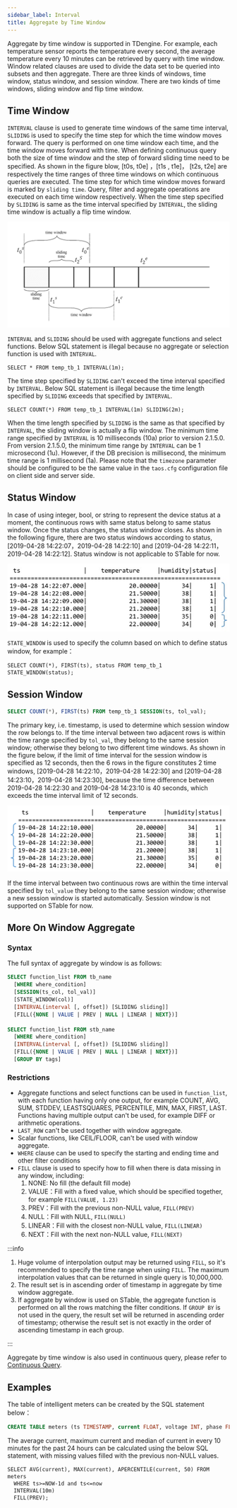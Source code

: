 ```yaml
---
sidebar_label: Interval
title: Aggregate by Time Window
---
```


Aggregate by time window is supported in TDengine. For example, each temperature sensor reports the temperature every second, the average temperature every 10 minutes can be retrieved by query with time window.
Window related clauses are used to divide the data set to be queried into subsets and then aggregate. There are three kinds of windows, time window, status window, and session window. There are two kinds of time windows, sliding window and flip time window.

## Time Window

`INTERVAL` clause is used to generate time windows of the same time interval, `SLIDING` is used to specify the time step for which the time window moves forward. The query is performed on one time window each time, and the time window moves forward with time. When defining continuous query both the size of time window and the step of forward sliding time need to be specified. As shown in the figure blow, [t0s, t0e] ，[t1s , t1e]， [t2s, t2e] are respectively the time ranges of three time windows on which continuous queries are executed. The time step for which time window moves forward is marked by `sliding time`. Query, filter and aggregate operations are executed on each time window respectively. When the time step specified by `SLIDING` is same as the time interval specified by `INTERVAL`, the sliding time window is actually a flip time window.

![TDengine Database Time Window](./timewindow-1.webp)

`INTERVAL` and `SLIDING` should be used with aggregate functions and select functions. Below SQL statement is illegal because no aggregate or selection function is used with `INTERVAL`.

```
SELECT * FROM temp_tb_1 INTERVAL(1m);
```

The time step specified by `SLIDING` can't exceed the time interval specified by `INTERVAL`. Below SQL statement is illegal because the time length specified by `SLIDING` exceeds that specified by `INTERVAL`.

```
SELECT COUNT(*) FROM temp_tb_1 INTERVAL(1m) SLIDING(2m);
```

When the time length specified by `SLIDING` is the same as that specified by `INTERVAL`, the sliding window is actually a flip window. The minimum time range specified by `INTERVAL` is 10 milliseconds (10a) prior to version 2.1.5.0. From version 2.1.5.0, the minimum time range by `INTERVAL` can be 1 microsecond (1u). However, if the DB precision is millisecond, the minimum time range is 1 millisecond (1a). Please note that the `timezone` parameter should be configured to be the same value in the `taos.cfg` configuration file on client side and server side.

## Status Window

In case of using integer, bool, or string to represent the device status at a moment, the continuous rows with same status belong to same status window. Once the status changes, the status window closes. As shown in the following figure, there are two status windows according to status, [2019-04-28 14:22:07，2019-04-28 14:22:10] and [2019-04-28 14:22:11，2019-04-28 14:22:12]. Status window is not applicable to STable for now.

![TDengine Database Status Window](./timewindow-3.webp)

`STATE_WINDOW` is used to specify the column based on which to define status window, for example：

```
SELECT COUNT(*), FIRST(ts), status FROM temp_tb_1 STATE_WINDOW(status);
```

## Session Window

```sql
SELECT COUNT(*), FIRST(ts) FROM temp_tb_1 SESSION(ts, tol_val);
```

The primary key, i.e. timestamp, is used to determine which session window the row belongs to. If the time interval between two adjacent rows is within the time range specified by `tol_val`, they belong to the same session window; otherwise they belong to two different time windows. As shown in the figure below, if the limit of time interval for the session window is specified as 12 seconds, then the 6 rows in the figure constitutes 2 time windows, [2019-04-28 14:22:10，2019-04-28 14:22:30] and [2019-04-28 14:23:10，2019-04-28 14:23:30], because the time difference between 2019-04-28 14:22:30 and 2019-04-28 14:23:10 is 40 seconds, which exceeds the time interval limit of 12 seconds.

![TDengine Database Session Window](./timewindow-2.webp)

If the time interval between two continuous rows are within the time interval specified by `tol_value` they belong to the same session window; otherwise a new session window is started automatically. Session window is not supported on STable for now.

## More On Window Aggregate

### Syntax

The full syntax of aggregate by window is as follows:

```sql
SELECT function_list FROM tb_name
  [WHERE where_condition]
  [SESSION(ts_col, tol_val)]
  [STATE_WINDOW(col)]
  [INTERVAL(interval [, offset]) [SLIDING sliding]]
  [FILL({NONE | VALUE | PREV | NULL | LINEAR | NEXT})]

SELECT function_list FROM stb_name
  [WHERE where_condition]
  [INTERVAL(interval [, offset]) [SLIDING sliding]]
  [FILL({NONE | VALUE | PREV | NULL | LINEAR | NEXT})]
  [GROUP BY tags]
```

### Restrictions

- Aggregate functions and select functions can be used in `function_list`, with each function having only one output, for example COUNT, AVG, SUM, STDDEV, LEASTSQUARES, PERCENTILE, MIN, MAX, FIRST, LAST. Functions having multiple output can't be used, for example DIFF or arithmetic operations.
- `LAST_ROW` can't be used together with window aggregate.
- Scalar functions, like CEIL/FLOOR, can't be used with window aggregate.
- `WHERE` clause can be used to specify the starting and ending time and other filter conditions
- `FILL` clause is used to specify how to fill when there is data missing in any window, including:
  1. NONE: No fill (the default fill mode)
  2. VALUE：Fill with a fixed value, which should be specified together, for example `FILL(VALUE, 1.23)`
  3. PREV：Fill with the previous non-NULL value, `FILL(PREV)`
  4. NULL：Fill with NULL, `FILL(NULL)`
  5. LINEAR：Fill with the closest non-NULL value, `FILL(LINEAR)`
  6. NEXT：Fill with the next non-NULL value, `FILL(NEXT)`

:::info

1. Huge volume of interpolation output may be returned using `FILL`, so it's recommended to specify the time range when using `FILL`. The maximum interpolation values that can be returned in single query is 10,000,000.
2. The result set is in ascending order of timestamp in aggregate by time window aggregate.
3. If aggregate by window is used on STable, the aggregate function is performed on all the rows matching the filter conditions. If `GROUP BY` is not used in the query, the result set will be returned in ascending order of timestamp; otherwise the result set is not exactly in the order of ascending timestamp in each group.

:::

Aggregate by time window is also used in continuous query, please refer to [Continuous Query](/develop/continuous-query).

## Examples

The table of intelligent meters can be created by the SQL statement below：

```sql
CREATE TABLE meters (ts TIMESTAMP, current FLOAT, voltage INT, phase FLOAT) TAGS (location BINARY(64), groupId INT);
```

The average current, maximum current and median of current in every 10 minutes for the past 24 hours can be calculated using the below SQL statement, with missing values filled with the previous non-NULL values.

```
SELECT AVG(current), MAX(current), APERCENTILE(current, 50) FROM meters
  WHERE ts>=NOW-1d and ts<=now
  INTERVAL(10m)
  FILL(PREV);
```
